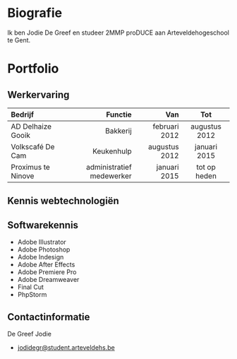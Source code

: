Biografie
======

Ik ben Jodie De Greef en studeer 2MMP proDUCE aan Arteveldehogeschool te Gent. 

Portfolio
=======

Werkervaring 
-----

| Bedrijf     |    Functie | Van  | Tot |
| :-------- | --------:| --------:| :--: |
| AD Delhaize Gooik | Bakkerij |  februari 2012   |  augustus 2012|
| Volkscafé De Cam     |   Keukenhulp |  augustus 2012  | januari 2015 |
| Proximus te Ninove    |  administratief medewerker  | januari 2015  | tot op heden |

Kennis webtechnologiën 
-----



Softwarekennis
-----

* Adobe Illustrator
* Adobe Photoshop
* Adobe Indesign
* Adobe After Effects
* Adobe Premiere Pro
* Adobe Dreamweaver
* Final Cut 
* PhpStorm


Contactinformatie
------

De Greef Jodie 
* jodidegr@student.arteveldehs.be
